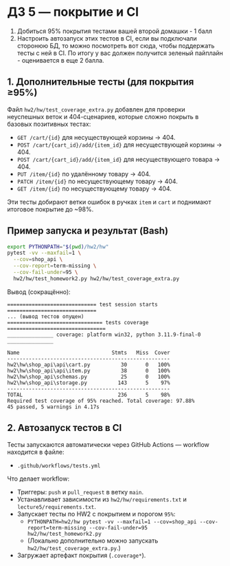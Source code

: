# ДЗ 5 — покрытие и CI

1. Добиться 95% покрытия тестами вашей второй домашки - 1 балл
2. Настроить автозапуск этих тестов в CI, если вы подключали сторонюю БД, то можно посмотреть вот сюда, чтобы поддержать тесты с ней в CI. По итогу у вас должен получится зеленый пайплайн - оценивается в еще 2 балла.


## 1. Дополнительные тесты (для покрытия ≥95%)

Файл `hw2/hw/test_coverage_extra.py` добавлен для проверки неуспешных веток и 404-сценариев, которые сложно покрыть в базовых позитивных тестах:
- `GET /cart/{id}` для несуществующей корзины → 404.
- `POST /cart/{cart_id}/add/{item_id}` для несуществующей корзины → 404.
- `POST /cart/{cart_id}/add/{item_id}` для несуществующего товара → 404.
- `PUT /item/{id}` по удалённому товару → 404.
- `PATCH /item/{id}` по несуществующему товару → 404.
- `GET /item/{id}` по несуществующему товару → 404.

Эти тесты добирают ветки ошибок в ручках `item` и `cart` и поднимают итоговое покрытие до ~98%.


## Пример запуска и результат (Bash)

```bash
export PYTHONPATH="$(pwd)/hw2/hw"
pytest -vv --maxfail=1 \
  --cov=shop_api \
  --cov-report=term-missing \
  --cov-fail-under=95 \
  hw2/hw/test_homework2.py hw2/hw/test_coverage_extra.py
```

Вывод (сокращённо):

```text
============================= test session starts =============================
... (вывод тестов опущен)
=============================== tests coverage ================================
_______________ coverage: platform win32, python 3.11.9-final-0 _______________

Name                              Stmts   Miss  Cover
-----------------------------------------------------
hw2\hw\shop_api\api\cart.py          30      0   100%
hw2\hw\shop_api\api\item.py          38      0   100%
hw2\hw\shop_api\schemas.py           25      0   100%
hw2\hw\shop_api\storage.py          143      5    97%
-----------------------------------------------------
TOTAL                               236      5    98%
Required test coverage of 95% reached. Total coverage: 97.88%
45 passed, 5 warnings in 4.17s
```

## 2. Автозапуск тестов в CI

Тесты запускаются автоматически через GitHub Actions — workflow находится в файле:
- `.github/workflows/tests.yml`

Что делает workflow:
- Триггеры: `push` и `pull_request` в ветку `main`.
- Устанавливает зависимости из `hw2/hw/requirements.txt` и `lecture5/requirements.txt`.
- Запускает тесты по HW2 с покрытием и порогом `95%`:
  - `PYTHONPATH=hw2/hw pytest -vv --maxfail=1 --cov=shop_api --cov-report=term-missing --cov-fail-under=95 hw2/hw/test_homework2.py`
  - (Локально дополнительно можно запускать `hw2/hw/test_coverage_extra.py`.)
- Загружает артефакт покрытия (`.coverage*`).
